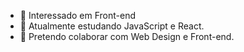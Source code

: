 - 👀 Interessado em Front-end
- 🌱 Atualmente estudando JavaScript e React.
- 💞️ Pretendo colaborar com Web Design e Front-end.

<!---
diegopereiracruz/diegopereiracruz is a ✨ special ✨ repository because its `README.md` (this file) appears on your GitHub profile.
You can click the Preview link to take a look at your changes.
--->
